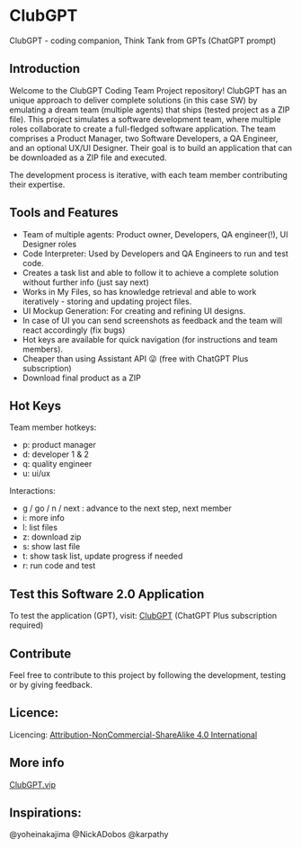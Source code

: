 # ClubGPT
ClubGPT - coding companion, Think Tank from GPTs (ChatGPT prompt)

## Introduction
Welcome to the ClubGPT Coding Team Project repository!
ClubGPT has an unique approach to deliver complete solutions (in this case SW) by emulating a dream team (multiple agents) that ships (tested project as a ZIP file). This project simulates a software development team, where multiple roles collaborate to create a full-fledged software application. The team comprises a Product Manager, two Software Developers, a QA Engineer, and an optional UX/UI Designer. Their goal is to build an application that can be downloaded as a ZIP file and executed.

The development process is iterative, with each team member contributing their expertise.

## Tools and Features

- Team of multiple agents: Product owner, Developers, QA engineer(!), UI Designer roles
- Code Interpreter: Used by Developers and QA Engineers to run and test code.
- Creates a task list and able to follow it to achieve a complete solution without further info (just say next) 
- Works in My Files, so has knowledge retrieval and able to work iteratively - storing and updating project files.
- UI Mockup Generation: For creating and refining UI designs.
- In case of UI you can send screenshots as feedback and the team will react accordingly (fix bugs)
- Hot keys are available for quick navigation (for instructions and team members).
- Cheaper than using Assistant API 😜 (free with ChatGPT Plus subscription) 
- Download final product as a ZIP

## Hot Keys

Team member hotkeys:
- p: product manager
- d: developer 1 & 2
- q: quality engineer
- u: ui/ux

Interactions:
- g / go / n / next : advance to the next step, next member
- i: more info
- l: list files
- z: download zip
- s: show last file
- t: show task list, update progress if needed
- r: run code and test

## Test this Software 2.0 Application
To test the application (GPT), visit: [ClubGPT](https://chat.openai.com/g/g-S57EWTmJh-clubgpt-coding-team) (ChatGPT Plus subscription required)

## Contribute
Feel free to contribute to this project by following the development, testing or by giving feedback.

## Licence:
Licencing: [Attribution-NonCommercial-ShareAlike 4.0 International](https://creativecommons.org/licenses/by-nc-sa/4.0/)

## More info
[ClubGPT.vip](https://clubgpt.vip/)

## Inspirations:
@yoheinakajima
@NickADobos
@karpathy
